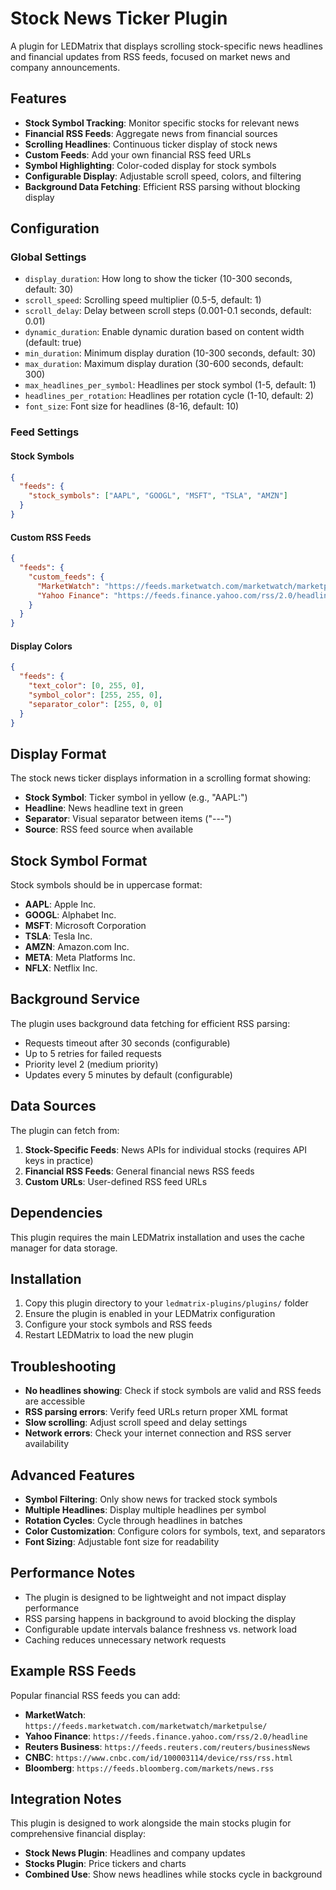 # Stock News Ticker Plugin

A plugin for LEDMatrix that displays scrolling stock-specific news headlines and financial updates from RSS feeds, focused on market news and company announcements.

## Features

- **Stock Symbol Tracking**: Monitor specific stocks for relevant news
- **Financial RSS Feeds**: Aggregate news from financial sources
- **Scrolling Headlines**: Continuous ticker display of stock news
- **Custom Feeds**: Add your own financial RSS feed URLs
- **Symbol Highlighting**: Color-coded display for stock symbols
- **Configurable Display**: Adjustable scroll speed, colors, and filtering
- **Background Data Fetching**: Efficient RSS parsing without blocking display

## Configuration

### Global Settings

- `display_duration`: How long to show the ticker (10-300 seconds, default: 30)
- `scroll_speed`: Scrolling speed multiplier (0.5-5, default: 1)
- `scroll_delay`: Delay between scroll steps (0.001-0.1 seconds, default: 0.01)
- `dynamic_duration`: Enable dynamic duration based on content width (default: true)
- `min_duration`: Minimum display duration (10-300 seconds, default: 30)
- `max_duration`: Maximum display duration (30-600 seconds, default: 300)
- `max_headlines_per_symbol`: Headlines per stock symbol (1-5, default: 1)
- `headlines_per_rotation`: Headlines per rotation cycle (1-10, default: 2)
- `font_size`: Font size for headlines (8-16, default: 10)

### Feed Settings

#### Stock Symbols

```json
{
  "feeds": {
    "stock_symbols": ["AAPL", "GOOGL", "MSFT", "TSLA", "AMZN"]
  }
}
```

#### Custom RSS Feeds

```json
{
  "feeds": {
    "custom_feeds": {
      "MarketWatch": "https://feeds.marketwatch.com/marketwatch/marketpulse/",
      "Yahoo Finance": "https://feeds.finance.yahoo.com/rss/2.0/headline"
    }
  }
}
```

#### Display Colors

```json
{
  "feeds": {
    "text_color": [0, 255, 0],
    "symbol_color": [255, 255, 0],
    "separator_color": [255, 0, 0]
  }
}
```

## Display Format

The stock news ticker displays information in a scrolling format showing:

- **Stock Symbol**: Ticker symbol in yellow (e.g., "AAPL:")
- **Headline**: News headline text in green
- **Separator**: Visual separator between items ("---")
- **Source**: RSS feed source when available

## Stock Symbol Format

Stock symbols should be in uppercase format:

- **AAPL**: Apple Inc.
- **GOOGL**: Alphabet Inc.
- **MSFT**: Microsoft Corporation
- **TSLA**: Tesla Inc.
- **AMZN**: Amazon.com Inc.
- **META**: Meta Platforms Inc.
- **NFLX**: Netflix Inc.

## Background Service

The plugin uses background data fetching for efficient RSS parsing:

- Requests timeout after 30 seconds (configurable)
- Up to 5 retries for failed requests
- Priority level 2 (medium priority)
- Updates every 5 minutes by default (configurable)

## Data Sources

The plugin can fetch from:

1. **Stock-Specific Feeds**: News APIs for individual stocks (requires API keys in practice)
2. **Financial RSS Feeds**: General financial news RSS feeds
3. **Custom URLs**: User-defined RSS feed URLs

## Dependencies

This plugin requires the main LEDMatrix installation and uses the cache manager for data storage.

## Installation

1. Copy this plugin directory to your `ledmatrix-plugins/plugins/` folder
2. Ensure the plugin is enabled in your LEDMatrix configuration
3. Configure your stock symbols and RSS feeds
4. Restart LEDMatrix to load the new plugin

## Troubleshooting

- **No headlines showing**: Check if stock symbols are valid and RSS feeds are accessible
- **RSS parsing errors**: Verify feed URLs return proper XML format
- **Slow scrolling**: Adjust scroll speed and delay settings
- **Network errors**: Check your internet connection and RSS server availability

## Advanced Features

- **Symbol Filtering**: Only show news for tracked stock symbols
- **Multiple Headlines**: Display multiple headlines per symbol
- **Rotation Cycles**: Cycle through headlines in batches
- **Color Customization**: Configure colors for symbols, text, and separators
- **Font Sizing**: Adjustable font size for readability

## Performance Notes

- The plugin is designed to be lightweight and not impact display performance
- RSS parsing happens in background to avoid blocking the display
- Configurable update intervals balance freshness vs. network load
- Caching reduces unnecessary network requests

## Example RSS Feeds

Popular financial RSS feeds you can add:

- **MarketWatch**: `https://feeds.marketwatch.com/marketwatch/marketpulse/`
- **Yahoo Finance**: `https://feeds.finance.yahoo.com/rss/2.0/headline`
- **Reuters Business**: `https://feeds.reuters.com/reuters/businessNews`
- **CNBC**: `https://www.cnbc.com/id/100003114/device/rss/rss.html`
- **Bloomberg**: `https://feeds.bloomberg.com/markets/news.rss`

## Integration Notes

This plugin is designed to work alongside the main stocks plugin for comprehensive financial display:

- **Stock News Plugin**: Headlines and company updates
- **Stocks Plugin**: Price tickers and charts
- **Combined Use**: Show news headlines while stocks cycle in background
